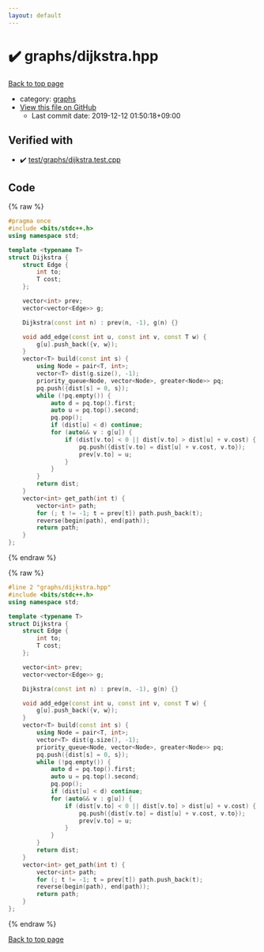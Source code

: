 ```yaml
---
layout: default
---
```


<!-- mathjax config similar to math.stackexchange -->
<script type="text/javascript" async
  src="https://cdnjs.cloudflare.com/ajax/libs/mathjax/2.7.5/MathJax.js?config=TeX-MML-AM_CHTML">
</script>
<script type="text/x-mathjax-config">
  MathJax.Hub.Config({
    TeX: { equationNumbers: { autoNumber: "AMS" }},
    tex2jax: {
      inlineMath: [ ['$','$'] ],
      processEscapes: true
    },
    "HTML-CSS": { matchFontHeight: false },
    displayAlign: "left",
    displayIndent: "2em"
  });
</script>

<script type="text/javascript" src="https://cdnjs.cloudflare.com/ajax/libs/jquery/3.4.1/jquery.min.js"></script>
<script src="https://cdn.jsdelivr.net/npm/jquery-balloon-js@1.1.2/jquery.balloon.min.js" integrity="sha256-ZEYs9VrgAeNuPvs15E39OsyOJaIkXEEt10fzxJ20+2I=" crossorigin="anonymous"></script>
<script type="text/javascript" src="../../assets/js/copy-button.js"></script>
<link rel="stylesheet" href="../../assets/css/copy-button.css" />


# :heavy_check_mark: graphs/dijkstra.hpp

<a href="../../index.html">Back to top page</a>

* category: <a href="../../index.html#e8706a28320e46fa20885a2933e42797">graphs</a>
* <a href="{{ site.github.repository_url }}/blob/master/graphs/dijkstra.hpp">View this file on GitHub</a>
    - Last commit date: 2019-12-12 01:50:18+09:00




## Verified with

* :heavy_check_mark: <a href="../../verify/test/graphs/dijkstra.test.cpp.html">test/graphs/dijkstra.test.cpp</a>


## Code

<a id="unbundled"></a>
{% raw %}
```cpp
#pragma once
#include <bits/stdc++.h>
using namespace std;

template <typename T>
struct Dijkstra {
    struct Edge {
        int to;
        T cost;
    };

    vector<int> prev;
    vector<vector<Edge>> g;

    Dijkstra(const int n) : prev(n, -1), g(n) {}

    void add_edge(const int u, const int v, const T w) {
        g[u].push_back({v, w});
    }
    vector<T> build(const int s) {
        using Node = pair<T, int>;
        vector<T> dist(g.size(), -1);
        priority_queue<Node, vector<Node>, greater<Node>> pq;
        pq.push({dist[s] = 0, s});
        while (!pq.empty()) {
            auto d = pq.top().first;
            auto u = pq.top().second;
            pq.pop();
            if (dist[u] < d) continue;
            for (auto&& v : g[u]) {
                if (dist[v.to] < 0 || dist[v.to] > dist[u] + v.cost) {
                    pq.push({dist[v.to] = dist[u] + v.cost, v.to});
                    prev[v.to] = u;
                }
            }
        }
        return dist;
    }
    vector<int> get_path(int t) {
        vector<int> path;
        for (; t != -1; t = prev[t]) path.push_back(t);
        reverse(begin(path), end(path));
        return path;
    }
};
```
{% endraw %}

<a id="bundled"></a>
{% raw %}
```cpp
#line 2 "graphs/dijkstra.hpp"
#include <bits/stdc++.h>
using namespace std;

template <typename T>
struct Dijkstra {
    struct Edge {
        int to;
        T cost;
    };

    vector<int> prev;
    vector<vector<Edge>> g;

    Dijkstra(const int n) : prev(n, -1), g(n) {}

    void add_edge(const int u, const int v, const T w) {
        g[u].push_back({v, w});
    }
    vector<T> build(const int s) {
        using Node = pair<T, int>;
        vector<T> dist(g.size(), -1);
        priority_queue<Node, vector<Node>, greater<Node>> pq;
        pq.push({dist[s] = 0, s});
        while (!pq.empty()) {
            auto d = pq.top().first;
            auto u = pq.top().second;
            pq.pop();
            if (dist[u] < d) continue;
            for (auto&& v : g[u]) {
                if (dist[v.to] < 0 || dist[v.to] > dist[u] + v.cost) {
                    pq.push({dist[v.to] = dist[u] + v.cost, v.to});
                    prev[v.to] = u;
                }
            }
        }
        return dist;
    }
    vector<int> get_path(int t) {
        vector<int> path;
        for (; t != -1; t = prev[t]) path.push_back(t);
        reverse(begin(path), end(path));
        return path;
    }
};

```
{% endraw %}

<a href="../../index.html">Back to top page</a>

